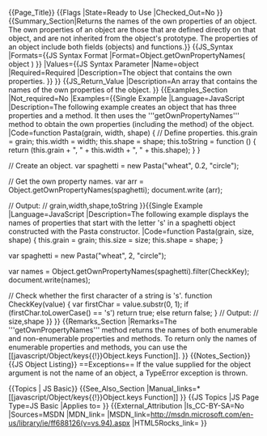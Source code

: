 {{Page_Title}}
{{Flags
|State=Ready to Use
|Checked_Out=No
}}
{{Summary_Section|Returns the names of the own properties of an object. The own properties of an object are those that are defined directly on that object, and are not inherited from the object's prototype. The properties of an object include both fields (objects) and functions.}}
{{JS_Syntax
|Formats={{JS Syntax Format
|Format=Object.getOwnPropertyNames( object )
}}
|Values={{JS Syntax Parameter
|Name=object
|Required=Required
|Description=The object that contains the own properties.
}}
}}
{{JS_Return_Value
|Description=An array that contains the names of the own properties of the object.
}}
{{Examples_Section
|Not_required=No
|Examples={{Single Example
|Language=JavaScript
|Description=The following example creates an object that has three properties and a method. It then uses the '''getOwnPropertyNames''' method to obtain the own properties (including the method) of the object.
|Code=function Pasta(grain, width, shape) {
     // Define properties.
     this.grain = grain;
     this.width = width;
     this.shape = shape;
     this.toString = function () {
         return (this.grain + ", " + this.width + ", " + this.shape);
     }
 }
 
 // Create an object.
 var spaghetti = new Pasta("wheat", 0.2, "circle");
 
 // Get the own property names.
 var arr = Object.getOwnPropertyNames(spaghetti);
 document.write (arr);
 
 // Output:
 //   grain,width,shape,toString
}}{{Single Example
|Language=JavaScript
|Description=The following example displays the names of properties that start with the letter 's' in a spaghetti object constructed with the Pasta constructor.
|Code=function Pasta(grain, size, shape) {
     this.grain = grain; 
     this.size = size; 
     this.shape = shape; 
 }
 
 var spaghetti = new Pasta("wheat", 2, "circle");
 
 var names = Object.getOwnPropertyNames(spaghetti).filter(CheckKey);
 document.write(names); 
 
 // Check whether the first character of a string is 's'. 
 function CheckKey(value) {
     var firstChar = value.substr(0, 1); 
     if (firstChar.toLowerCase() == 's')
         return true; 
     else
          return false; 
 }
 // Output:
 // size,shape
}}
}}
{{Remarks_Section
|Remarks=The '''getOwnPropertyNames''' method returns the names of both enumerable and non-enumerable properties and methods. To return only the names of enumerable properties and methods, you can use the [[javascript/Object/keys{{!}}Object.keys Function]].
}}
{{Notes_Section}}
{{JS Object Listing}}
==Exceptions==
If the value supplied for the object argument is not the name of an object, a TypeError exception is thrown.



{{Topics | JS Basic}}
{{See_Also_Section
|Manual_links=* [[javascript/Object/keys{{!}}Object.keys Function]]
}}
{{JS Topics
|JS Page Type=JS Basic
|Applies to=
}}
{{External_Attribution
|Is_CC-BY-SA=No
|Sources=MSDN
|MDN_link=
|MSDN_link=http://msdn.microsoft.com/en-us/library/ie/ff688126(v=vs.94).aspx
|HTML5Rocks_link=
}}